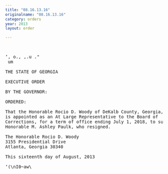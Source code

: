 ```yaml
---
title: "08.16.13.16"
originalname: "08.16.13.16"
category: orders
year: 2013
layout: order

---
```

<pre>
 

‘, o., ,.u ."
 um 

THE STATE OF GEORGIA

EXECUTIVE ORDER

BY THE GOVERNOR:

ORDERED:

That the Honorable Rocio D. Woody of DeKalb County, Georgia,
is appointed as an At Large Representative to the Board of
Corrections, for a term of office ending July 1, 2018, to succeed the
Honorable M. Ashley Paulk, who resigned.

The Honorable Rocio D. Woody
3155 Presidential Drive
Atlanta, Georgia 30340

This sixteenth day of August, 2013

‘(\nI0~aw\<I_DeaL

GOVERNOR

</pre>
